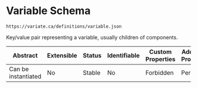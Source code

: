 # Variable Schema

```
https://variate.ca/definitions/variable.json
```

Key/value pair representing a variable, usually children of components.

| Abstract            | Extensible | Status | Identifiable | Custom Properties | Additional Properties | Defined In                                               |
| ------------------- | ---------- | ------ | ------------ | ----------------- | --------------------- | -------------------------------------------------------- |
| Can be instantiated | No         | Stable | No           | Forbidden         | Permitted             | [definitions/variable.schema.json](variable.schema.json) |
